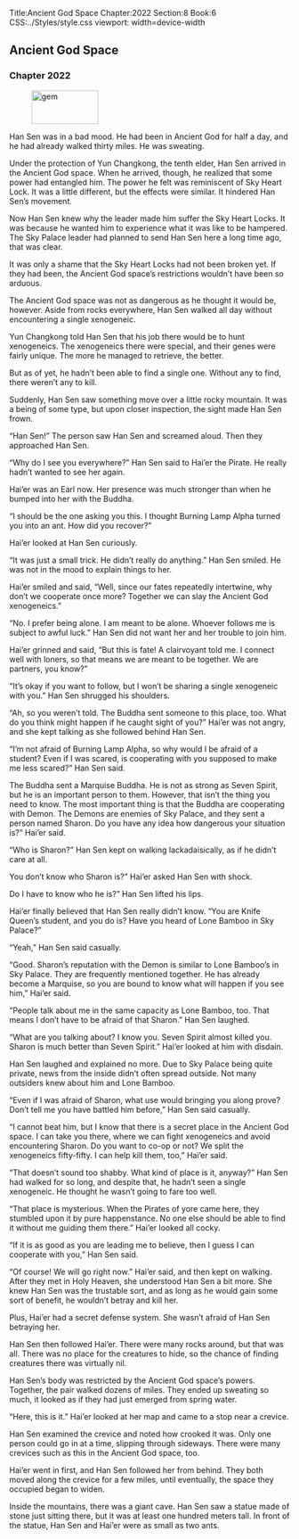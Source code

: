 Title:Ancient God Space 
Chapter:2022 
Section:8 
Book:6 
CSS:../Styles/style.css 
viewport: width=device-width
  
## Ancient God Space
### Chapter 2022 
<figure>
	<img src="../Images/gem.gif" alt="gem" id="gem" width="120" height="60" />
</figure>
  

  
  Han Sen was in a bad mood. He had been in Ancient God for half a day, and he had already walked thirty miles. He was sweating.

Under the protection of Yun Changkong, the tenth elder, Han Sen arrived in the Ancient God space. When he arrived, though, he realized that some power had entangled him. The power he felt was reminiscent of Sky Heart Lock. It was a little different, but the effects were similar. It hindered Han Sen’s movement.

Now Han Sen knew why the leader made him suffer the Sky Heart Locks. It was because he wanted him to experience what it was like to be hampered. The Sky Palace leader had planned to send Han Sen here a long time ago, that was clear.

It was only a shame that the Sky Heart Locks had not been broken yet. If they had been, the Ancient God space’s restrictions wouldn’t have been so arduous.

The Ancient God space was not as dangerous as he thought it would be, however. Aside from rocks everywhere, Han Sen walked all day without encountering a single xenogeneic.

Yun Changkong told Han Sen that his job there would be to hunt xenogeneics. The xenogeneics there were special, and their genes were fairly unique. The more he managed to retrieve, the better.

But as of yet, he hadn’t been able to find a single one. Without any to find, there weren’t any to kill.

Suddenly, Han Sen saw something move over a little rocky mountain. It was a being of some type, but upon closer inspection, the sight made Han Sen frown.

“Han Sen!” The person saw Han Sen and screamed aloud. Then they approached Han Sen.

“Why do I see you everywhere?” Han Sen said to Hai’er the Pirate. He really hadn’t wanted to see her again.

Hai’er was an Earl now. Her presence was much stronger than when he bumped into her with the Buddha.

“I should be the one asking you this. I thought Burning Lamp Alpha turned you into an ant. How did you recover?”

Hai’er looked at Han Sen curiously.

“It was just a small trick. He didn’t really do anything.” Han Sen smiled. He was not in the mood to explain things to her.

Hai’er smiled and said, “Well, since our fates repeatedly intertwine, why don’t we cooperate once more? Together we can slay the Ancient God xenogeneics.”

“No. I prefer being alone. I am meant to be alone. Whoever follows me is subject to awful luck.” Han Sen did not want her and her trouble to join him.

Hai’er grinned and said, “But this is fate! A clairvoyant told me. I connect well with loners, so that means we are meant to be together. We are partners, you know?”

“It’s okay if you want to follow, but I won’t be sharing a single xenogeneic with you.” Han Sen shrugged his shoulders.

“Ah, so you weren’t told. The Buddha sent someone to this place, too. What do you think might happen if he caught sight of you?” Hai’er was not angry, and she kept talking as she followed behind Han Sen.

“I’m not afraid of Burning Lamp Alpha, so why would I be afraid of a student? Even if I was scared, is cooperating with you supposed to make me less scared?” Han Sen said.

The Buddha sent a Marquise Buddha. He is not as strong as Seven Spirit, but he is an important person to them. However, that isn’t the thing you need to know. The most important thing is that the Buddha are cooperating with Demon. The Demons are enemies of Sky Palace, and they sent a person named Sharon. Do you have any idea how dangerous your situation is?” Hai’er said.

“Who is Sharon?” Han Sen kept on walking lackadaisically, as if he didn’t care at all.

You don’t know who Sharon is?” Hai’er asked Han Sen with shock.

Do I have to know who he is?” Han Sen lifted his lips.

Hai’er finally believed that Han Sen really didn’t know. “You are Knife Queen’s student, and you do is? Have you heard of Lone Bamboo in Sky Palace?”

“Yeah,” Han Sen said casually.

“Good. Sharon’s reputation with the Demon is similar to Lone Bamboo’s in Sky Palace. They are frequently mentioned together. He has already become a Marquise, so you are bound to know what will happen if you see him,” Hai’er said.

“People talk about me in the same capacity as Lone Bamboo, too. That means I don’t have to be afraid of that Sharon.” Han Sen laughed.

“What are you talking about? I know you. Seven Spirit almost killed you. Sharon is much better than Seven Spirit.” Hai’er looked at him with disdain.

Han Sen laughed and explained no more. Due to Sky Palace being quite private, news from the inside didn’t often spread outside. Not many outsiders knew about him and Lone Bamboo.

“Even if I was afraid of Sharon, what use would bringing you along prove? Don’t tell me you have battled him before,” Han Sen said casually.

“I cannot beat him, but I know that there is a secret place in the Ancient God space. I can take you there, where we can fight xenogeneics and avoid encountering Sharon. Do you want to co-op or not? We split the xenogeneics fifty-fifty. I can help kill them, too,” Hai’er said.

“That doesn’t sound too shabby. What kind of place is it, anyway?” Han Sen had walked for so long, and despite that, he hadn’t seen a single xenogeneic. He thought he wasn’t going to fare too well.

“That place is mysterious. When the Pirates of yore came here, they stumbled upon it by pure happenstance. No one else should be able to find it without me guiding them there.” Hai’er looked all cocky.

“If it is as good as you are leading me to believe, then I guess I can cooperate with you,” Han Sen said.

“Of course! We will go right now.” Hai’er said, and then kept on walking. After they met in Holy Heaven, she understood Han Sen a bit more. She knew Han Sen was the trustable sort, and as long as he would gain some sort of benefit, he wouldn’t betray and kill her.

Plus, Hai’er had a secret defense system. She wasn’t afraid of Han Sen betraying her.

Han Sen then followed Hai’er. There were many rocks around, but that was all. There was no place for the creatures to hide, so the chance of finding creatures there was virtually nil.

Han Sen’s body was restricted by the Ancient God space’s powers. Together, the pair walked dozens of miles. They ended up sweating so much, it looked as if they had just emerged from spring water.

“Here, this is it.” Hai’er looked at her map and came to a stop near a crevice.

Han Sen examined the crevice and noted how crooked it was. Only one person could go in at a time, slipping through sideways. There were many crevices such as this in the Ancient God space, too.

Hai’er went in first, and Han Sen followed her from behind. They both moved along the crevice for a few miles, until eventually, the space they occupied began to widen.

Inside the mountains, there was a giant cave. Han Sen saw a statue made of stone just sitting there, but it was at least one hundred meters tall. In front of the statue, Han Sen and Hai’er were as small as two ants.

